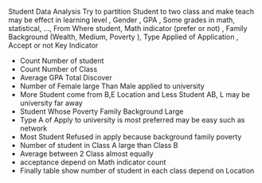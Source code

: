 Student Data Analysis
Try to partition Student to two class and make teach may be effect in learning level , Gender , GPA , Some grades in math, statistical, ..., From Where student, Math indicator (prefer or not) , Family Background (Wealth, Medium, Poverty ), Type Applied of Application , Accept or not
Key Indicator
- Count Number of student 
- Count Number of Class
- Average GPA Total
Discover 
- Number of Female large Than Male applied to university
- More Student come from B,E Location and Less Student AB, L may be university far away 
- Student Whose Poverty Family Background Large 
- Type A of Apply to university is most preferred may be easy such as network
- Most Student Refused in apply because background family poverty
- Number of student in Class A large than Class B
- Average between 2 Class almost equally 
- acceptance depend on Math indicator count
- Finally table show number of student in each class depend on Location 
